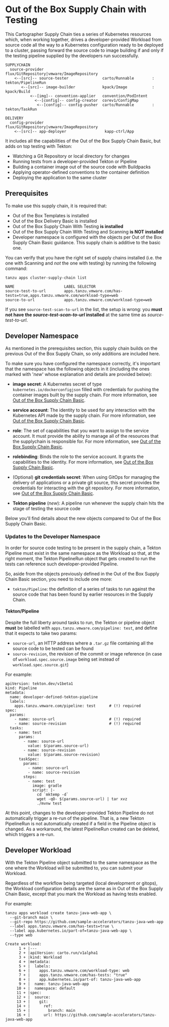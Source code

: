 # Out of the Box Supply Chain with Testing

This Cartographer Supply Chain ties a series of Kubernetes resources which,
when working together, drives a developer-provided Workload from source code
all the way to a Kubernetes configuration ready to be deployed to a cluster,
passing forward the source code to image building if and only if the testing
pipeline supplied by the developers run successfully.


```
SUPPLYCHAIN
  source-provider                          flux/GitRepository|vmware/ImageRepository
    <--[src]-- source-tester               carto/Runnable        : tekton/PipelineRun
       <--[src]-- image-builder            kpack/Image           : kpack/Build
           <--[img]-- convention-applier   convention/PodIntent
             <--[config]-- config-creator  corev1/ConfigMap
              <--[config]-- config-pusher  carto/Runnable        : tekton/TaskRun

DELIVERY
  config-provider                           flux/GitRepository|vmware/ImageRepository
    <--[src]-- app-deployer                 kapp-ctrl/App
```


It includes all the capabilities of the Out of the Box Supply Chain Basic, but
adds on top testing with Tekton:

- Watching a Git Repository or local directory for changes
- Running tests from a developer-provided Tekton or Pipeline
- Building a container image out of the source code with Buildpacks
- Applying operator-defined conventions to the container definition
- Deploying the application to the same cluster


## <a id="prerequisite"></a> Prerequisites

To make use this supply chain, it is required that:

- Out of the Box Templates is installed
- Out of the Box Delivery Basic is installed
- Out of the Box Supply Chain With Testing **is installed**
- Out of the Box Supply Chain With Testing and Scanning **is NOT installed**
- Developer namespace is configured with the objects per Out of the Box Supply
  Chain Basic guidance. This supply chain is additive to the basic one.

You can verify that you have the right set of supply chains installed (i.e. the
one with Scanning and _not_ the one with testing) by running the following
command:

```
tanzu apps cluster-supply-chain list
```
```
NAME                      LABEL SELECTOR
source-test-to-url        apps.tanzu.vmware.com/has-tests=true,apps.tanzu.vmware.com/workload-type=web
source-to-url             apps.tanzu.vmware.com/workload-type=web
```

If you see `source-test-scan-to-url` in the list, the setup is wrong: you
**must not have the _source-test-scan-to-url_ installed** at the same time as
_source-test-to-url_.



## <a id="developer-namespace"></a> Developer Namespace

As mentioned in the prerequisites section, this supply chain builds on the
previous Out of the Box Supply Chain, so only additions are included here.

To make sure you have configured the namespace correctly, it's important that
the namespace has the following objects in it (including the ones marked with
'_new_' whose explanation and details are provided below):

- **image secret**: A Kubernetes secret of type
  `kubernetes.io/dockerconfigjson` filled with credentials for pushing the
   container images built by the supply chain.
   For more information, see [Out of the Box Supply Chain Basic](ootb-supply-chain-basic.md).

- **service account**: The identity to be used for any interaction with the
  Kubernetes API made by the supply chain.
  For more information, see [Out of the Box Supply Chain Basic](ootb-supply-chain-basic.md).

- **role**: The set of capabilities that you want to assign to the service
  account. It must provide the ability to manage all of the resources that the
  supplychain is responsible for.
  For more information, see [Out of the Box Supply Chain Basic](ootb-supply-chain-basic.md).

- **rolebinding**: Binds the role to the service account.
  It grants the capabilities to the identity.
  For more information, see [Out of the Box Supply Chain Basic](ootb-supply-chain-basic.md).

- (Optional) **git credentials secret**: When using GitOps for managing the
  delivery of applications or a private git source, this secret provides the
  credentials for interacting with the git repository.
  For more information, see [Out of the Box Supply Chain Basic](ootb-supply-chain-basic.md).

- **Tekton pipeline** (_new_): A pipeline run whenever the supply chain
  hits the stage of testing the source code


Below you'll find details about the new objects compared to Out of the Box
Supply Chain Basic.


### <a id="updates-to-developer-namespace"></a> Updates to the Developer Namespace

In order for source code testing to be present in the supply chain, a Tekton
Pipeline must exist in the same namespace as the Workload so that, at the right
moment, the Tekton PipelineRun object that gets created to run the tests can
reference such developer-provided Pipeline.

So, aside from the objects previously defined in the Out of the Box Supply
Chain Basic section, you need to include one more:

- `tekton/Pipeline`: the definition of a series of tasks to run against the
  source code that has been found by earlier resources in the Supply Chain.


#### <a id="tekton-pipeline"></a> Tekton/Pipeline

Despite the full liberty around tasks to run, the Tekton or pipeline object
**must** be labelled with `apps.tanzu.vmware.com/pipeline: test`, and define
that it expects to take two params:

- `source-url`, an HTTP address where a `.tar.gz` file containing all the
  source code to be tested can be found
- `source-revision`, the revision of the commit or image reference (in case of
  `workload.spec.source.image` being set instead of `workload.spec.source.git`)

For example:

```
apiVersion: tekton.dev/v1beta1
kind: Pipeline
metadata:
  name: developer-defined-tekton-pipeline
  labels:
    apps.tanzu.vmware.com/pipeline: test      # (!) required
spec:
  params:
    - name: source-url                        # (!) required
    - name: source-revision                   # (!) required
  tasks:
    - name: test
      params:
        - name: source-url
          value: $(params.source-url)
        - name: source-revision
          value: $(params.source-revision)
      taskSpec:
        params:
          - name: source-url
          - name: source-revision
        steps:
          - name: test
            image: gradle
            script: |-
              cd `mktemp -d`
              wget -qO- $(params.source-url) | tar xvz
              ./mvnw test
```

At this point, changes to the developer-provided Tekton Pipeline do
not automatically trigger a re-run of the pipeline. That is, a new Tekton
PipelineRun is not automatically created if a field in the Pipeline object
is changed. As a workaround, the latest PipelineRun created can be deleted,
which triggers a re-run.


## <a id="developer-workload"></a> Developer Workload

With the Tekton Pipeline object
submitted to the same namespace as the one where the Workload
will be submitted to, you can submit your Workload.

Regardless of the workflow being targeted (local development or gitops), the
Workload configuration details are the same as in Out of the Box Supply Chain
Basic, except that you mark the Workload as having tests enabled.

For example:

```
tanzu apps workload create tanzu-java-web-app \
  --git-branch main \
  --git-repo https://github.com/sample-accelerators/tanzu-java-web-app
  --label apps.tanzu.vmware.com/has-tests=true \
  --label app.kubernetes.io/part-of=tanzu-java-web-app \
  --type web
```
```
Create workload:
      1 + |---
      2 + |apiVersion: carto.run/v1alpha1
      3 + |kind: Workload
      4 + |metadata:
      5 + |  labels:
      6 + |    apps.tanzu.vmware.com/workload-type: web
      7 + |    apps.tanzu.vmware.com/has-tests: "true"
      8 + |    app.kubernetes.io/part-of: tanzu-java-web-app
      9 + |  name: tanzu-java-web-app
     10 + |  namespace: default
     11 + |spec:
     12 + |  source:
     13 + |    git:
     14 + |      ref:
     15 + |        branch: main
     16 + |      url: https://github.com/sample-accelerators/tanzu-java-web-app
```
